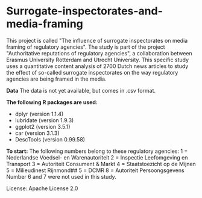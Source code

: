 # Surrogate-inspectorates-and-media-framing
This project is called "The influence of surrogate inspectorates on media framing of regulatory agencies". The study is part of the project "Authoritative reputations of regulatory agencies", a collaboration between Erasmus University Rotterdam and Utrecht University. This specific study uses a quantitative content analysis of 2700 Dutch news articles to study the effect of so-called surrogate inspectorates on the way regulatory agencies are being framed in the media.

**Data**
The data is not yet available, but comes in .csv format.

**The following R packages are used:**
- dplyr (version 1.1.4)
- lubridate (version 1.9.3)
- ggplot2 (version 3.5.1)
- car (version 3.1.3)
- DescTools (version 0.99.58) 

**To start:**
The following  numbers belong to these regulatory agencies:
1 = Nederlandse Voedsel- en Warenautoriteit
2 = Inspectie Leefomgeving en Transport
3 = Autoriteit Consument & Markt
4 = Staatstoezicht op de Mijnen
5 = Milieudinest Rijnmond## 5 = DCMR
8 = Autoriteit Persoongsgevens
Number 6 and 7 were not used in this study.

License: Apache License 2.0
